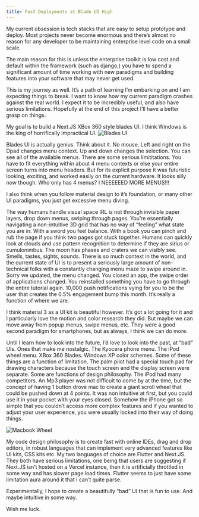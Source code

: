 ```yaml
---
title: Fast Deployments at Blade UI High
---
```

My current obsession is tech stacks that are easy to setup prototype and deploy. Most projects never become enormous and there’s almost no reason for any developer to be maintaining enterprise level code on a small scale.

The main reason for this is unless the enterprise toolkit is low cost and default within the framework (such as django,) you have to spend a significant amount of time working with new paradigms and building features into your software that may never get used.

This is my journey as well. It’s a path of learning I’m embarking on and I am expecting things to break. I want to know how my current paradigm crashes against the real world. I expect it to be incredibly useful, and also have serious limitations. Hopefully at the end of this project I’ll have a better grasp on things.

My goal is to build a Next.JS XBox 360 style blades UI. I think Windows is the king of horrifically impractical UI.
![Blades UI](https://i.redd.it/glu5q2sfirdc1.jpeg)

Blades UI is actually genius. Think about it. No mouse. Left and right on the Dpad changes menu context. Up and down changes the selection. You can see all of the available menus. There are some serious limititations. You have to fit everything within about 4 menu contexts or else your entire screen turns into menu headers. But for its explicit purpose it was futuristic looking, exciting, and worked easily on the current hardware. It looks silly now though. Who only has 4 menus? I NEEEEEED MORE MENUS!!!

I also think when you follow material design to it’s foundation, or many other UI paradigms, you just get excessive menu diving.

The way humans handle visual space IRL is not through invisible paper layers, drop down menus, swiping through pages. You’re essentially navigating a non-intuitive 3D grid that has no way of “feeling” what state you are in. With a sword you feel balance. With a book you can pinch and rub the page if you think two pages got stuck together. Humans can quickly look at clouds and use pattern recognition to determine if they are sirius or cumulonimbus. The moon has phases and craters we can visibly see. Smells, tastes, sights, sounds. There is so much context in the world, and the current state of UI is to present a seriously large amount of non-technical folks with a constantly changing menu maze to swipe around in. Sorry we updated, the menu changed. You closed an app, the swipe order of applications changed. You reinstalled something you have to go through the entire tutorial again. 10,000 push notifications vying for you to be the user that creates the 0.5% engagement bump this month. It’s really a function of where we are.

I think material 3 as a UI kit is beautiful however. It’s got a lot going for it and I particularly love the motion and color research they did. But maybe we can move away from popup menus, swipe menus, etc. They were a good second paradigm for smartphones, but as always, I think we can do more.

Until I learn how to look into the future, I’d love to look into the past, at “bad” UIs. Ones that make me nostalgic. The Kyocera phone menu. The iPod wheel menu. XBox 360 Blades. Windows XP color schemes. Some of these things are a function of limitation. The palm pilot had a special touch pad for drawing characters because the touch screen and the display screen were separate. Some are functions of design philosophy. The iPod had many competitors. An Mp3 player was not difficult to come by at the time, but the concept of having 1 button drove mac to create a giant scroll wheel that could be pushed down at 4 points. It was non intuitive at first, but you could use it in your pocket with your eyes closed. Somehow the iPhone got so simple that you couldn’t access more complex features and if you wanted to adjust your user experience, you were usually locked into their way of doing things.

![Macbook Wheel](https://www.gamengadgets.com/wp-content/uploads/2016/09/macbook_wheel_by_jayfreelancer.jpg)

My code design philosophy is to create fast with online IDEs, drag and drop editors, in robust languages that can implement very advanced features like UI kits, CSS kits etc. My two languages of choice are Flutter and Next.JS. They both have serious limitations, one being that users are suggesting if Next.JS isn’t hosted on a Vercel instance, then it is artificially throttled in some way and has slower page load times. Flutter seems to just have some limitation aura around it that I can’t quite parse.

Experimentally, I hope to create a beautifully “bad” UI that is fun to use. And maybe intuitive in some way.

Wish me luck.
